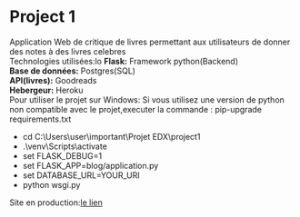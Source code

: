 # Project 1

Application Web de critique de livres permettant aux utilisateurs de donner des notes à des livres celebres<br>
Technologies utilisées:lo
**Flask:** Framework python(Backend)<br>
**Base de données:** Postgres(SQL)<br>
**API(livres):** Goodreads<br>
**Hebergeur:** Heroku<br>
Pour utiliser le projet sur Windows:
Si vous utilisez une version de python non compatible avec le projet,executer la commande : pip-upgrade requirements.txt 
- cd C:\Users\user\important\Projet EDX\project1
- .\venv\Scripts\activate
- set FLASK_DEBUG=1
- set FLASK_APP=blog/application.py
- set DATABASE_URL=YOUR_URI
- python wsgi.py

Site en production:<a href='https://booproject1.herokuapp.com/'>le lien </a>